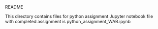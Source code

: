 README

This directory contains files for python assignment
Jupyter notebook file with completed assignment is python_assignment_WAB.ipynb